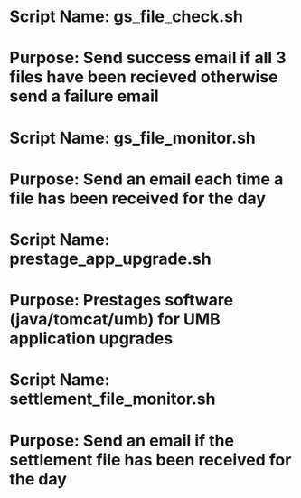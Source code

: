 # Script Name: gs_file_check.sh
# Purpose: Send success email if all 3 files have been recieved otherwise send a failure email

# Script Name: gs_file_monitor.sh
# Purpose: Send an email each time a file has been received for the day

# Script Name: prestage_app_upgrade.sh
# Purpose: Prestages software (java/tomcat/umb) for UMB application upgrades

# Script Name: settlement_file_monitor.sh
# Purpose: Send an email if the settlement file has been received for the day
